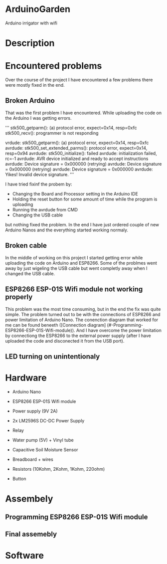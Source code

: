 # ArduinoGarden
Arduino irrigator with wifi

# Description

# Encountered problems
Over the course of the project I have encountered a few problems there were mostly fixed in the end.

## Broken Arduino
That was the first problem I have encountered. While uploading the code on the Arduino I was getting errors.

'''
stk500_getparm(): (a) protocol error, expect=0x14, resp=0xfc
stk500_recv(): programmer is not responding

vrdude: stk500_getparm(): (a) protocol error, expect=0x14, resp=0xfc
avrdude: stk500_set_extended_parms(): protocol error, expect=0x14, resp=0x94
avrdude: stk500_initialize(): failed
avrdude: initialization failed, rc=-1
avrdude: AVR device initialized and ready to accept instructions
avrdude: Device signature = 0x000000 (retrying)
avrdude: Device signature = 0x000000 (retrying)
avrdude: Device signature = 0x000000
avrdude: Yikes!  Invalid device signature. 
'''

I have tried fixinf the probem by:
- Changing the Board and Processor setting in the Arduino IDE
- Holding the reset button for some amount of time while the program is uploading
- Running the avrdude from CMD
- Changing the USB cable

but nothing fixed the problem. In the end I have just ordered couple of new Arduino Nanos and the everything started working normaly.

## Broken cable
In the middle of working on this project I started getting error while uploading the code on Arduino and ESP8266.
Some of the problmes went away by just wigeling the USB cable but went completly away when I changed the USB cable.

## ESP8266 ESP-01S Wifi module not working properly
This problem was the most time consuming, but in the end the fix was quite simple. The problem turned out to be with the connections of ESP8266 and power limitation of Arduino Nano.
The conenction diagram that worked for me can be found beneeth ([Connection diagram] (#-Programming-ESP8266-ESP-01S-Wifi-module)).
And I have overcome the power limitation by connectiong the ESP8266 to the external power supply (after I have uploaded the code and disconected it from the USB port).

## LED turning on unintentionaly


# Hardware
- Arduino Nano  
- ESP8266 ESP-01S Wifi module

- Power supply (9V 2A)
- 2x LM2596S DC-DC Power Supply
- Relay
- Water pump (5V) + Vinyl tube
- Capacitive Soil Moisture Sensor
- Breadboard + wires
- Resistors (10Kohm, 2Kohm, 1Kohm, 220ohm)
- Button


# Assembely
## Programming ESP8266 ESP-01S Wifi module


## Final assemebly


# Software
